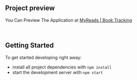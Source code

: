 ## Project preview

You Can Preview The Application at [MyReads | Book Tracking](https://wouldyourather.alieslam.tech/)

<br/>

## Getting Started

To get started developing right away:

- install all project dependencies with `npm install`
- start the development server with `npm start`
